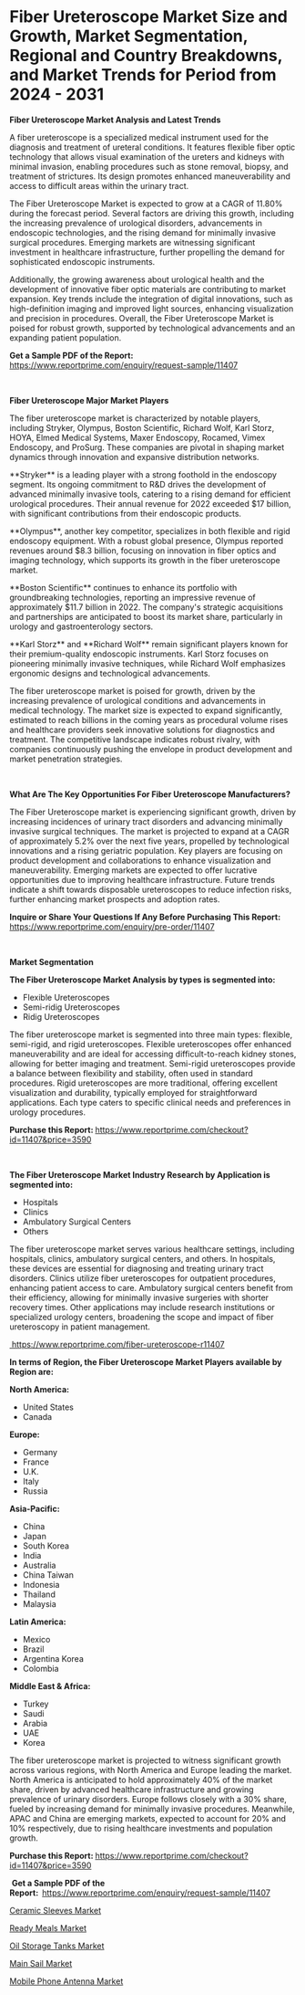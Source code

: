 <p><h1>Fiber Ureteroscope Market Size and Growth, Market Segmentation, Regional and Country Breakdowns, and Market Trends for Period from 2024 -  2031</h1></p><p><strong>Fiber Ureteroscope Market Analysis and Latest Trends</strong></p>
<p><p>A fiber ureteroscope is a specialized medical instrument used for the diagnosis and treatment of ureteral conditions. It features flexible fiber optic technology that allows visual examination of the ureters and kidneys with minimal invasion, enabling procedures such as stone removal, biopsy, and treatment of strictures. Its design promotes enhanced maneuverability and access to difficult areas within the urinary tract.</p><p>The Fiber Ureteroscope Market is expected to grow at a CAGR of 11.80% during the forecast period. Several factors are driving this growth, including the increasing prevalence of urological disorders, advancements in endoscopic technologies, and the rising demand for minimally invasive surgical procedures. Emerging markets are witnessing significant investment in healthcare infrastructure, further propelling the demand for sophisticated endoscopic instruments. </p><p>Additionally, the growing awareness about urological health and the development of innovative fiber optic materials are contributing to market expansion. Key trends include the integration of digital innovations, such as high-definition imaging and improved light sources, enhancing visualization and precision in procedures. Overall, the Fiber Ureteroscope Market is poised for robust growth, supported by technological advancements and an expanding patient population.</p></p>
<p><strong>Get a Sample PDF of the Report:&nbsp;</strong> <a href="https://www.reportprime.com/enquiry/request-sample/11407?utm_campaign=1576&utm_medium=2&utm_source=Github&utm_content=ia&utm_term=18102024&utm_id=fiber-ureteroscope">https://www.reportprime.com/enquiry/request-sample/11407</a></p>
<p>&nbsp;</p>
<p><strong>Fiber Ureteroscope Major Market Players</strong></p>
<p><p>The fiber ureteroscope market is characterized by notable players, including Stryker, Olympus, Boston Scientific, Richard Wolf, Karl Storz, HOYA, Elmed Medical Systems, Maxer Endoscopy, Rocamed, Vimex Endoscopy, and ProSurg. These companies are pivotal in shaping market dynamics through innovation and expansive distribution networks.</p><p>**Stryker** is a leading player with a strong foothold in the endoscopy segment. Its ongoing commitment to R&D drives the development of advanced minimally invasive tools, catering to a rising demand for efficient urological procedures. Their annual revenue for 2022 exceeded $17 billion, with significant contributions from their endoscopic products.</p><p>**Olympus**, another key competitor, specializes in both flexible and rigid endoscopy equipment. With a robust global presence, Olympus reported revenues around $8.3 billion, focusing on innovation in fiber optics and imaging technology, which supports its growth in the fiber ureteroscope market.</p><p>**Boston Scientific** continues to enhance its portfolio with groundbreaking technologies, reporting an impressive revenue of approximately $11.7 billion in 2022. The company's strategic acquisitions and partnerships are anticipated to boost its market share, particularly in urology and gastroenterology sectors.</p><p>**Karl Storz** and **Richard Wolf** remain significant players known for their premium-quality endoscopic instruments. Karl Storz focuses on pioneering minimally invasive techniques, while Richard Wolf emphasizes ergonomic designs and technological advancements.</p><p>The fiber ureteroscope market is poised for growth, driven by the increasing prevalence of urological conditions and advancements in medical technology. The market size is expected to expand significantly, estimated to reach billions in the coming years as procedural volume rises and healthcare providers seek innovative solutions for diagnostics and treatment. The competitive landscape indicates robust rivalry, with companies continuously pushing the envelope in product development and market penetration strategies.</p></p>
<p>&nbsp;</p>
<p><strong>What Are The Key Opportunities For Fiber Ureteroscope Manufacturers?</strong></p>
<p><p>The Fiber Ureteroscope market is experiencing significant growth, driven by increasing incidences of urinary tract disorders and advancing minimally invasive surgical techniques. The market is projected to expand at a CAGR of approximately 5.2% over the next five years, propelled by technological innovations and a rising geriatric population. Key players are focusing on product development and collaborations to enhance visualization and maneuverability. Emerging markets are expected to offer lucrative opportunities due to improving healthcare infrastructure. Future trends indicate a shift towards disposable ureteroscopes to reduce infection risks, further enhancing market prospects and adoption rates.</p></p>
<p><strong>Inquire or Share Your Questions If Any Before Purchasing This Report:</strong> <a href="https://www.reportprime.com/enquiry/pre-order/11407?utm_campaign=1576&utm_medium=2&utm_source=Github&utm_content=ia&utm_term=18102024&utm_id=fiber-ureteroscope">https://www.reportprime.com/enquiry/pre-order/11407</a></p>
<p>&nbsp;</p>
<p><strong>Market Segmentation</strong></p>
<p><strong>The Fiber Ureteroscope Market Analysis by types is segmented into:</strong></p>
<p><ul><li>Flexible Ureteroscopes</li><li>Semi-ridig Ureteroscopes</li><li>Ridig Ureteroscopes</li></ul></p>
<p><p>The fiber ureteroscope market is segmented into three main types: flexible, semi-rigid, and rigid ureteroscopes. Flexible ureteroscopes offer enhanced maneuverability and are ideal for accessing difficult-to-reach kidney stones, allowing for better imaging and treatment. Semi-rigid ureteroscopes provide a balance between flexibility and stability, often used in standard procedures. Rigid ureteroscopes are more traditional, offering excellent visualization and durability, typically employed for straightforward applications. Each type caters to specific clinical needs and preferences in urology procedures.</p></p>
<p><strong>Purchase this Report:&nbsp;</strong><a href="https://www.reportprime.com/checkout?id=11407&price=3590&utm_campaign=1576&utm_medium=2&utm_source=Github&utm_content=ia&utm_term=18102024&utm_id=fiber-ureteroscope">https://www.reportprime.com/checkout?id=11407&price=3590</a></p>
<p>&nbsp;</p>
<p><strong>The Fiber Ureteroscope Market Industry Research by Application is segmented into:</strong></p>
<p><ul><li>Hospitals</li><li>Clinics</li><li>Ambulatory Surgical Centers</li><li>Others</li></ul></p>
<p><p>The fiber ureteroscope market serves various healthcare settings, including hospitals, clinics, ambulatory surgical centers, and others. In hospitals, these devices are essential for diagnosing and treating urinary tract disorders. Clinics utilize fiber ureteroscopes for outpatient procedures, enhancing patient access to care. Ambulatory surgical centers benefit from their efficiency, allowing for minimally invasive surgeries with shorter recovery times. Other applications may include research institutions or specialized urology centers, broadening the scope and impact of fiber ureteroscopy in patient management.</p></p>
<p><a href="https://www.reportprime.com/fiber-ureteroscope-r11407?utm_campaign=1576&utm_medium=2&utm_source=Github&utm_content=ia&utm_term=18102024&utm_id=fiber-ureteroscope">&nbsp;https://www.reportprime.com/fiber-ureteroscope-r11407</a></p>
<p><strong>In terms of Region, the Fiber Ureteroscope Market Players available by Region are:</strong></p>
<p>
    <p> <strong> North America: </strong>
        <ul>
            <li>United States</li>
            <li>Canada</li>
        </ul>
        </p> 
    <p> <strong> Europe: </strong>
        <ul>
            <li>Germany</li>
            <li>France</li>
            <li>U.K.</li>
            <li>Italy</li>
            <li>Russia</li>
        </ul>
        </p> 
    <p> <strong> Asia-Pacific: </strong>
        <ul>
            <li>China</li>
            <li>Japan</li>
            <li>South Korea</li>
            <li>India</li>
            <li>Australia</li>
            <li>China Taiwan</li>
            <li>Indonesia</li>
            <li>Thailand</li>
            <li>Malaysia</li>
        </ul>
        </p> 
    <p> <strong> Latin America: </strong>
        <ul>
            <li>Mexico</li>
            <li>Brazil</li>
            <li>Argentina Korea</li>
            <li>Colombia</li>
        </ul>
        </p> 
    <p> <strong> Middle East & Africa: </strong>
        <ul>
            <li>Turkey</li>
            <li>Saudi</li>
            <li>Arabia</li>
            <li>UAE</li>
            <li>Korea</li>
        </ul>
    </p>
    </p>
<p><p>The fiber ureteroscope market is projected to witness significant growth across various regions, with North America and Europe leading the market. North America is anticipated to hold approximately 40% of the market share, driven by advanced healthcare infrastructure and growing prevalence of urinary disorders. Europe follows closely with a 30% share, fueled by increasing demand for minimally invasive procedures. Meanwhile, APAC and China are emerging markets, expected to account for 20% and 10% respectively, due to rising healthcare investments and population growth.</p></p>
<p><strong>Purchase this Report: </strong><a href="https://www.reportprime.com/checkout?id=11407&price=3590&utm_campaign=1576&utm_medium=2&utm_source=Github&utm_content=ia&utm_term=18102024&utm_id=fiber-ureteroscope">https://www.reportprime.com/checkout?id=11407&price=3590</a></p>
<p>&nbsp;<strong>Get a Sample PDF of the Report:&nbsp;&nbsp;</strong><a href="https://www.reportprime.com/enquiry/request-sample/11407?utm_campaign=1576&utm_medium=2&utm_source=Github&utm_content=ia&utm_term=18102024&utm_id=fiber-ureteroscope">https://www.reportprime.com/enquiry/request-sample/11407</a></p>
<p><strong></strong></p>
<p><p><a href="https://www.linkedin.com/pulse/ceramic-sleeves-market-analysis-product-segmentation-regional-e5nwf?utm_campaign=1576&utm_medium=2&utm_source=Github&utm_content=ia&utm_term=18102024&utm_id=fiber-ureteroscope">Ceramic Sleeves Market</a></p><p><a href="https://www.linkedin.com/pulse/ready-meals-market-outlook-share-analysis-growth-trends-zkmte?utm_campaign=1576&utm_medium=2&utm_source=Github&utm_content=ia&utm_term=18102024&utm_id=fiber-ureteroscope">Ready Meals Market</a></p><p><a href="https://issuu.com/reportprime-2/docs/oil-storage-tanks-market-size-2030._98f9062057bd5c?utm_campaign=1576&utm_medium=2&utm_source=Github&utm_content=ia&utm_term=18102024&utm_id=fiber-ureteroscope">Oil Storage Tanks Market</a></p><p><a href="https://issuu.com/reportprime-2/docs/main-sail-market-size-2030.pptx_c2e7d9deb77246?utm_campaign=1576&utm_medium=2&utm_source=Github&utm_content=ia&utm_term=18102024&utm_id=fiber-ureteroscope">Main Sail Market</a></p><p><a href="https://www.linkedin.com/pulse/mobile-phone-antenna-market-global-regional-analysis-focus-region-0xlrf?utm_campaign=1576&utm_medium=2&utm_source=Github&utm_content=ia&utm_term=18102024&utm_id=fiber-ureteroscope">Mobile Phone Antenna Market</a></p></p>
